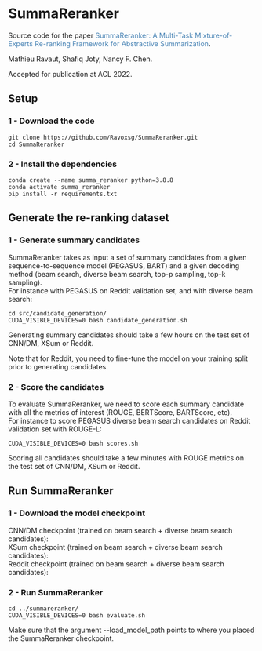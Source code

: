 # SummaReranker
Source code for the paper <a href="https://arxiv.org/pdf/2203.06569.pdf" style = "text-decoration:none;color:#4682B4">SummaReranker: A Multi-Task Mixture-of-Experts Re-ranking Framework for Abstractive Summarization</a>.

Mathieu Ravaut, Shafiq Joty, Nancy F. Chen.

Accepted for publication at ACL 2022. 

## Setup

### 1 - Download the code
```
git clone https://github.com/Ravoxsg/SummaReranker.git
cd SummaReranker
```

### 2 - Install the dependencies
```
conda create --name summa_reranker python=3.8.8
conda activate summa_reranker
pip install -r requirements.txt
```

## Generate the re-ranking dataset

### 1 - Generate summary candidates
SummaReranker takes as input a set of summary candidates from a given sequence-to-sequence model (PEGASUS, BART) and a given decoding method
(beam search, diverse beam search, top-p sampling, top-k sampling).  
For instance with PEGASUS on Reddit validation set, and with diverse beam search:
```
cd src/candidate_generation/
CUDA_VISIBLE_DEVICES=0 bash candidate_generation.sh
```
Generating summary candidates should take a few hours on the test set of CNN/DM, XSum or Reddit.

Note that for Reddit, you need to fine-tune the model on your training split prior to generating candidates.

### 2 - Score the candidates
To evaluate SummaReranker, we need to score each summary candidate with all the metrics of interest (ROUGE, BERTScore, BARTScore, etc).  
For instance to score PEGASUS diverse beam search candidates on Reddit validation set with ROUGE-L:
```
CUDA_VISIBLE_DEVICES=0 bash scores.sh
```
Scoring all candidates should take a few minutes with ROUGE metrics on the test set of CNN/DM, XSum or Reddit. 

## Run SummaReranker

### 1 - Download the model checkpoint
CNN/DM checkpoint (trained on beam search + diverse beam search candidates):  
XSum checkpoint (trained on beam search + diverse beam search candidates):  
Reddit checkpoint (trained on beam search + diverse beam search candidates):  

### 2 - Run SummaReranker
```
cd ../summareranker/
CUDA_VISIBLE_DEVICES=0 bash evaluate.sh
```
Make sure that the argument --load_model_path points to where you placed the SummaReranker checkpoint. 
